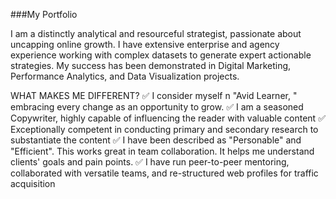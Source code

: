 ###My Portfolio

I am a distinctly analytical and resourceful strategist, passionate about uncapping online growth. I have extensive enterprise and agency experience working with complex datasets to generate expert actionable strategies. My success has been demonstrated in Digital Marketing, Performance Analytics, and Data Visualization projects.

WHAT MAKES ME DIFFERENT?
✅ I consider myself n "Avid Learner, " embracing every change as an opportunity to grow.
✅ I am a seasoned Copywriter, highly capable of influencing the reader with valuable content
✅ Exceptionally competent in conducting primary and secondary research to substantiate the content
✅ I have been described as "Personable" and "Efficient". This works great in team collaboration. It helps me understand clients' goals and pain points.
✅ I have run peer-to-peer mentoring, collaborated with versatile teams, and re-structured web profiles for traffic acquisition
